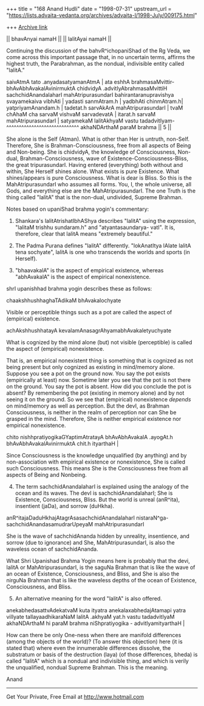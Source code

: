 +++
title = "168 Anand Hudli"
date = "1998-07-31"
upstream_url = "https://lists.advaita-vedanta.org/archives/advaita-l/1998-July/009175.html"

+++
[Archive link](https://lists.advaita-vedanta.org/archives/advaita-l/1998-July/009175.html)

 || bhavAnyai namaH ||                || lalitAyai namaH ||

 Continuing the discussion of the bahvR^ichopaniShad of the Rg Veda,
 we come across this important passage that, in no uncertain terms,
 affirms the highest truth, the Parabrahman, as the nondual,
 indivisible entity called "lalitA."

 saivAtmA tato .anyadasatyamanAtmA | ata eshhA brahmasaMvittir-
 bhAvAbhAvakalAvinirmuktA chidvidyA .advitIyAbrahmasaMvittiH
 sachchidAnandalaharI mahAtripurasundarI bahirantaranupravishya
 svayamekaiva vibhAti | yadasti sanmAtram.h | yadbhAti chinmAtram.h|
 yatpriyamAnandam.h | tadetat.h  sarvAkArA mahAtripurasundarI |
 tvaM chAhaM cha sarvaM vishvaM sarvadevatA | itarat.h sarvaM
 mahAtripurasundarI | satyamekaM lalitAkhyaM vastu tadadvitIyam-
                      ^^^^^^^^^^^^^^^^^^^^^^^^^^^^^
 akhaNDArthaM paraM brahma || 5 ||


  She alone is the Self (Atman). What is other than Her is untruth,
  non-Self. Therefore, She is Brahman-Consciousness, free from all
  aspects of Being and Non-being. She is chidvidyA, the knowledge
  of Consciousness, Non-dual, Brahman-Consciousness, wave of
  Existence-Consciousness-Bliss, the great tripurasundarI. Having
  entered (everything) both without and within, She Herself shines
  alone. What exists is pure Existence. What shines/appears is
  pure Consciousness. What is dear is Bliss. So this is the
  MahAtripurasundarI who assumes all forms. You, I, the whole
  universe, all Gods, and everything else are the MahAtripurasundarI.
  The one Truth is the thing called "lalitA" that is the non-dual,
  undivided, Supreme Brahman.

  Notes based on upaniShad brahma yogin's commentary:

 1) Shankara's lalitAtrishatIbhAShya describes "lalitA" using the
    expression, "lalitaM trishhu sundaram.h" and "atyantasaundarya-
    vatI". It is, therefore, clear that lalitA means "extremely
    beautiful."

 2) The Padma Purana defines "lalitA" differently. "lokAnatItya
    lAlate lalitA tena sochyate", lalitA is one who transcends the
   worlds and sports (in Herself).

 3) "bhaavakalA" is the aspect of empirical existence, whereas
     "abhAvakalA" is the aspect of empirical nonexistence.

   shrI upanishhad brahma yogin describes these as follows:

   chaakshhushhaghaTAdikaM bhAvakalochyate

   Visible or perceptible things such as a pot are called the aspect
   of (empirical) existence.

   achAkshhushhatayA kevalamAnasagrAhyamabhAvakaletyuchyate

   What is cognized by the mind alone (but) not visible (perceptible)
   is called the aspect of (empirical) nonexistence.

  That is, an empirical nonexistent thing is something that is
  cognized as not being present but only cognized as  existing in
  mind/memory alone. Suppose you see a pot on the ground now. You say
  the pot exists (empirically at least) now. Sometime later you see
  that  the pot is not there on the ground. You say the pot is absent.
  How  did you conclude the pot is absent? By remembering the pot
 (existing in memory alone) and by not seeing it on the ground. So we
 see that (empirical) nonexistence _depends_ on mind/memory as well
 as perception. But the devI, as Brahman Consciousness, is neither
 in the realm of perception nor can She be grasped in the mind.
 Therefore, She  is neither empirical existence nor empirical
 nonexistence.

 chito nishhpratiyogikaGYaptimAtratayA bhAvAbhAvakalA .ayogAt.h
 bhAvAbhAvakalAvinirmuktA chit.h ityarthaH |

 Since Consciousness is the knowledge unqualified (by anything) and
 by non-association with empirical existence or nonexistence, She is
 called such Consciousness. This means She is the Consciousness free
 from all aspects of Being and Nonbeing.

 4) The term sachchidAnandalaharI is explained using the analogy of
    the ocean and its waves. The devI is sachchidAnandalaharI; She is
   Existence, Consciousness, Bliss. But the world is unreal (anR^ita),
   insentient (jaDa), and sorrow (duHkha).

   anR^itajaDaduHkhajAtagrAsasachchidAnandalaharI nistaraN^ga-
   sachchidAnandasamudrarUpeyaM mahAtripurasundarI

   She is the wave of sachchidAnanda hidden by unreality, insentience,
   and sorrow (due to ignorance) and She, MahAtripurasundarI, is also
   the waveless ocean of sachchidAnanda.

   What Shri Upanishad Brahma Yogin means here is probably that the
   devi, lalitA or MahAtripurasundarI, is the saguNa Brahman that is
   like the wave of an ocean of Existence, Consciousness, and Bliss,
   and She is also the nirguNa Brahman that is like the waveless
   depths of the ocean of Existence, Consciousness, and Bliss.

 5) An alternative meaning for the word "lalitA" is also offered.

   anekabhedasattvAdekatvaM kuta ityatra anekalaxabhedajAtamapi
   yatra vilIyate tallayaadhikaraNaM lalitA .akhyaM yat.h vastu
   tadadvitIyaM akhaNDArthaM hi paraM brahma niShpratiyogika -
   advitIyamityarthaH |

   How can there be only One-ness when there are manifold  differences
   (among the objects of the world)? (To answer this objection) here
  (it is stated that) where even the innumerable differences dissolve,
   the substratum or basis of the destruction (laya) (of those
   differences, bheda) is called "lalitA" which is a nondual and
   indivisible thing, and which is verily the unqualified, nondual
   Supreme Brahman. This is the meaning.


 Anand

______________________________________________________
Get Your Private, Free Email at http://www.hotmail.com

